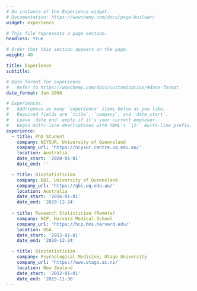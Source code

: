 ```yaml
---
# An instance of the Experience widget.
# Documentation: https://wowchemy.com/docs/page-builder/
widget: experience

# This file represents a page section.
headless: true

# Order that this section appears on the page.
weight: 40

title: Experience
subtitle:

# Date format for experience
#   Refer to https://wowchemy.com/docs/customization/#date-format
date_format: Jan 2006

# Experiences.
#   Add/remove as many `experience` items below as you like.
#   Required fields are `title`, `company`, and `date_start`.
#   Leave `date_end` empty if it's your current employer.
#   Begin multi-line descriptions with YAML's `|2-` multi-line prefix.
experience:          
  - title: PhD Student
    company: NCYSUR, University of Queensland
    company_url: 'https://ncysur.centre.uq.edu.au/'
    location: Australia
    date_start: '2020-01-01'
    date_end: ''

  - title: Biostatistician
    company: QBI, University of Queensland
    company_url: 'https://qbi.uq.edu.au/'
    location: Australia
    date_start: '2016-01-01'
    date_end: '2020-12-24'
    
  - title: Research Statistician (Remote)
    company: HCP, Harvard Medical School
    company_url: 'https://hcp.hms.harvard.edu/'
    location: USA
    date_start: '2012-01-01'
    date_end: '2020-12-24'

  - title: Biostatistician  
    company: Psychological Medicine, Otago University
    company_url: 'https://www.otago.ac.nz/'
    location: New Zealand
    date_start: '2012-01-01'
    date_end: '2015-11-30' 
---
```

